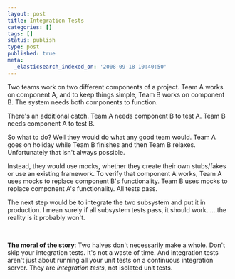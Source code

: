 ```yaml
---
layout: post
title: Integration Tests
categories: []
tags: []
status: publish
type: post
published: true
meta:
  _elasticsearch_indexed_on: '2008-09-18 10:40:50'
---
```

<p>Two teams work on two different components of a project. Team A works on component A, and to keep things simple, Team B works on component B. The system needs both components to function. </p>  <p>There's an additional catch. Team A needs component B to test A. Team B needs component A to test B.</p>  <p>So what to do? Well they would do what any good team would. Team A goes on holiday while Team B finishes and then Team B relaxes. Unfortunately that isn't always possible.&#160; </p>  <p>Instead, they would use mocks, whether they create their own stubs/fakes or use an existing framework. To verify that component A works, Team A uses mocks to replace component B's functionality. Team B uses mocks to replace component A's functionality. All tests pass.</p>  <p>The next step would be to integrate the two subsystem and put it in production. I mean surely if all subsystem tests pass, it should work......the reality is it probably won't.</p>  <p>&#160;</p>  <p><strong>The moral of the story</strong>: Two halves don't necessarily make a whole. Don't skip your integration tests. It's not a waste of time. And integration tests aren't just about running all your unit tests on a continuous integration server. They are <em>integration tests</em>, not isolated unit tests.</p>
